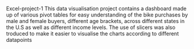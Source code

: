 Excel-project-1
This data visualisation project contains a dashboard made up of various pivot tables for easy understanding of the bike purchases by male and female buyers, different age brackets, across different states in the U.S as well as different income levels. The use of slicers was also troduced to make it easier to visualise the charts according to different datapoints
